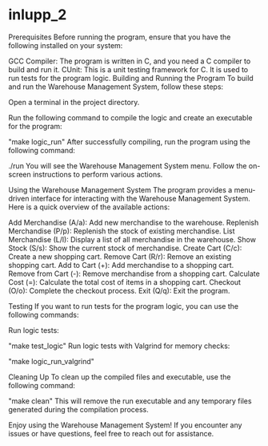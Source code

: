 # inlupp_2


Prerequisites
Before running the program, ensure that you have the following installed on your system:


GCC Compiler: The program is written in C, and you need a C compiler to build and run it.
CUnit: This is a unit testing framework for C. It is used to run tests for the program logic.
Building and Running the Program
To build and run the Warehouse Management System, follow these steps:


Open a terminal in the project directory.


Run the following command to compile the logic and create an executable for the program:


"make logic_run"
After successfully compiling, run the program using the following command:


./run
You will see the Warehouse Management System menu. Follow the on-screen instructions to perform various actions.


Using the Warehouse Management System
The program provides a menu-driven interface for interacting with the Warehouse Management System. Here is a quick overview of the available actions:


Add Merchandise (A/a): Add new merchandise to the warehouse.
Replenish Merchandise (P/p): Replenish the stock of existing merchandise.
List Merchandise (L/l): Display a list of all merchandise in the warehouse.
Show Stock (S/s): Show the current stock of merchandise.
Create Cart (C/c): Create a new shopping cart.
Remove Cart (R/r): Remove an existing shopping cart.
Add to Cart (+): Add merchandise to a shopping cart.
Remove from Cart (-): Remove merchandise from a shopping cart.
Calculate Cost (=): Calculate the total cost of items in a shopping cart.
Checkout (O/o): Complete the checkout process.
Exit (Q/q): Exit the program.


Testing
If you want to run tests for the program logic, you can use the following commands:


Run logic tests:


"make test_logic"
Run logic tests with Valgrind for memory checks:


"make logic_run_valgrind"


Cleaning Up
To clean up the compiled files and executable, use the following command:


"make clean"
This will remove the run executable and any temporary files generated during the compilation process.


Enjoy using the Warehouse Management System! If you encounter any issues or have questions, feel free to reach out for assistance.
